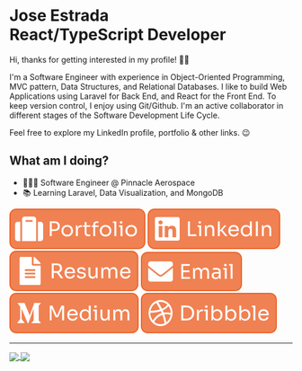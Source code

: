 # Jose Estrada<br>React/TypeScript Developer

Hi, thanks for getting interested in my profile! 👋🏽

I'm a Software Engineer with experience in Object-Oriented Programming, MVC pattern, Data Structures, and Relational Databases. I like to build Web Applications using Laravel for Back End, and React for the Front End. To keep version control, I enjoy using Git/Github. I'm an active collaborator in different stages of the Software Development Life Cycle.

Feel free to explore my LinkedIn profile, portfolio & other links. 😉

## What am I doing?

- 👨🏽‍💻 Software Engineer @ Pinnacle Aerospace
- 📚 Learning Laravel, Data Visualization, and MongoDB

[![alt text][1.1]][1]
[![alt text][2.1]][2]
[![alt text][3.1]][3]
[![alt text][4.1]][4]
[![alt text][5.1]][5]
[![alt text][6.1]][6]

<hr>

<a href="https://github.com/nadiemedicejose">
  <img align="center" src="https://github-readme-stats.vercel.app/api/top-langs/?username=nadiemedicejose&title_color=FFF&bg_color=000&theme=dark" />
</a>
<a href="https://github.com/nadiemedicejose">
  <img align="center" src="https://github-readme-stats.vercel.app/api?username=nadiemedicejose&title_color=FFF&bg_color=000&show_icons=true&count_private=true&theme=dark" />
</a>

[1.1]: /tags/Portfolio.svg "Portfolio"
[2.1]: /tags/LinkedIn.svg "LinkedIn"
[3.1]: /tags/Resume.svg "Resume"
[4.1]: /tags/Email.svg "Email"
[5.1]: /tags/Medium.svg "Medium"
[6.1]: /tags/Dribbble.svg "Dribble"

[1]: https://nadiemedicejose.web.app
[2]: https://www.linkedin.com/in/nadiemedicejose/
[3]: https://nadiemedicejose.web.app/resume
[4]: mailto:nadiemedicejose@icloud.com
[5]: https://nadiemedicejose.medium.com
[6]: https://dribbble.com/nadiemedicejose
